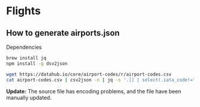 # Flights

## How to generate airports.json
Dependencies
```bash
brew install jq
npm install -g dsv2json
```

```bash
wget https://datahub.io/core/airport-codes/r/airport-codes.csv
cat airport-codes.csv | csv2json -n | jq -s '.[] | select(.iata_code!="") | {iata_code,name,lonlat: (.coordinates / ", " | map(. | tonumber))}' | jq -s 'INDEX(.iata_code)' > airports.json
```

**Update:** The source file has encoding problems, and the file have been manually updated.